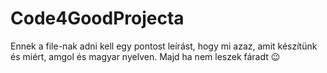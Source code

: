 # Code4GoodProjecta
Ennek a file-nak adni kell egy pontost leírást, hogy mi azaz, amit készítünk és miért, amgol és magyar nyelven. Majd ha nem leszek fáradt 😉
